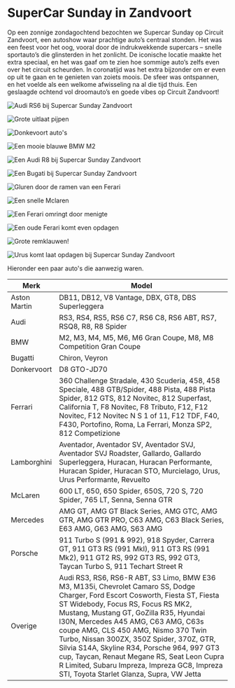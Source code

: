 # SuperCar Sunday in Zandvoort

Op een zonnige zondagochtend bezochten we Supercar Sunday op Circuit Zandvoort, een autoshow waar prachtige auto’s centraal stonden. Het was een feest voor het oog, vooral door de indrukwekkende supercars – snelle sportauto’s die glinsterden in het zonlicht. De iconische locatie maakte het extra speciaal, en het was gaaf om te zien hoe sommige auto’s zelfs even over het circuit scheurden. In coronatijd was het extra bijzonder om er even op uit te gaan en te genieten van zoiets moois. De sfeer was ontspannen, en het voelde als een welkome afwisseling na al die tijd thuis. Een geslaagde ochtend vol droomauto’s en goede vibes op Circuit Zandvoort!

![Audi RS6 bij Supercar Sunday Zandvoort](https://imagekit.rohan-10.workers.dev?url=https://ik.imagekit.io/rhn00jwt/tr:w-900/2020-09-20-superCarSunday-zandvoort/carsunday_20200920_01.jpg)

![Grote uitlaat pijpen](https://imagekit.rohan-10.workers.dev?url=https://ik.imagekit.io/rhn00jwt/tr:w-900/2020-09-20-superCarSunday-zandvoort/carsunday_20200920_02.jpg)

![Donkevoort auto's](https://imagekit.rohan-10.workers.dev?url=https://ik.imagekit.io/rhn00jwt/tr:w-900/2020-09-20-superCarSunday-zandvoort/collage-01.jpg)

![Een mooie blauwe BMW M2](https://imagekit.rohan-10.workers.dev?url=https://ik.imagekit.io/rhn00jwt/tr:w-900/2020-09-20-superCarSunday-zandvoort/carsunday_20200920_03.jpg)

![Een Audi R8 bij Supercar Sunday Zandvoort](https://imagekit.rohan-10.workers.dev?url=https://ik.imagekit.io/rhn00jwt/tr:w-900/2020-09-20-superCarSunday-zandvoort/carsunday_20200920_04.jpg)

![Een Bugati bij Supercar Sunday Zandvoort](https://imagekit.rohan-10.workers.dev?url=https://ik.imagekit.io/rhn00jwt/tr:w-900/2020-09-20-superCarSunday-zandvoort/carsunday_20200920_07.jpg)

![Gluren door de ramen van een Ferari](https://imagekit.rohan-10.workers.dev?url=https://ik.imagekit.io/rhn00jwt/tr:w-900/2020-09-20-superCarSunday-zandvoort/carsunday_20200920_10.jpg)

![Een snelle Mclaren](https://imagekit.rohan-10.workers.dev?url=https://ik.imagekit.io/rhn00jwt/tr:w-900/2020-09-20-superCarSunday-zandvoort/carsunday_20200920_11.jpg)

![Een Ferari omringt door menigte](https://imagekit.rohan-10.workers.dev?url=https://ik.imagekit.io/rhn00jwt/tr:w-900/2020-09-20-superCarSunday-zandvoort/carsunday_20200920_12.jpg)

![Een oude Ferari komt even opdagen](https://imagekit.rohan-10.workers.dev?url=https://ik.imagekit.io/rhn00jwt/tr:w-900/2020-09-20-superCarSunday-zandvoort/carsunday_20200920_13.jpg)

![Grote remklauwen!](https://imagekit.rohan-10.workers.dev?url=https://ik.imagekit.io/rhn00jwt/tr:w-900/2020-09-20-superCarSunday-zandvoort/collage-02.jpg)

![Urus komt laat opdagen bij Supercar Sunday Zandvoort](https://imagekit.rohan-10.workers.dev?url=https://ik.imagekit.io/rhn00jwt/tr:w-900/2020-09-20-superCarSunday-zandvoort/carsunday_20200920_14.jpg)

Hieronder een paar auto's die aanwezig waren.

| Merk         | Model                                                                                                                                                                                                                                                                                                                                                                                                                                                                                                                                |
| ------------ | ------------------------------------------------------------------------------------------------------------------------------------------------------------------------------------------------------------------------------------------------------------------------------------------------------------------------------------------------------------------------------------------------------------------------------------------------------------------------------------------------------------------------------------ |
| Aston Martin | DB11, DB12, V8 Vantage, DBX, GT8, DBS Superleggera                                                                                                                                                                                                                                                                                                                                                                                                                                                                                   |
| Audi         | RS3, RS4, RS5, RS6 C7, RS6 C8, RS6 ABT, RS7, RSQ8, R8, R8 Spider                                                                                                                                                                                                                                                                                                                                                                                                                                                                     |
| BMW          | M2, M3, M4, M5, M6, M6 Gran Coupe, M8, M8 Competition Gran Coupe                                                                                                                                                                                                                                                                                                                                                                                                                                                                     |
| Bugatti      | Chiron, Veyron                                                                                                                                                                                                                                                                                                                                                                                                                                                                                                                       |
| Donkervoort  | D8 GTO-JD70                                                                                                                                                                                                                                                                                                                                                                                                                                                                                                                          |
| Ferrari      | 360 Challenge Stradale, 430 Scuderia, 458, 458 Speciale, 488 GTB/Spider, 488 Pista, 488 Pista Spider, 812 GTS, 812 Novitec, 812 Superfast, California T, F8 Novitec, F8 Tributo, F12, F12 Novitec, F12 Novitec N S 1 of 11, F12 TDF, F40, F430, Portofino, Roma, La Ferrari, Monza SP2, 812 Competizione                                                                                                                                                                                                                             |
| Lamborghini  | Aventador, Aventador SV, Aventador SVJ, Aventador SVJ Roadster, Gallardo, Gallardo Superleggera, Huracan, Huracan Performante, Huracan Spider, Huracan STO, Murcielago, Urus, Urus Performante, Revuelto                                                                                                                                                                                                                                                                                                                             |
| McLaren      | 600 LT, 650, 650 Spider, 650S, 720 S, 720 Spider, 765 LT, Senna, Senna GTR                                                                                                                                                                                                                                                                                                                                                                                                                                                           |
| Mercedes     | AMG GT, AMG GT Black Series, AMG GTC, AMG GTR, AMG GTR PRO, C63 AMG, C63 Black Series, E63 AMG, G63 AMG, S63 AMG                                                                                                                                                                                                                                                                                                                                                                                                                     |
| Porsche      | 911 Turbo S (991 & 992), 918 Spyder, Carrera GT, 911 GT3 RS (991 MkI), 911 GT3 RS (991 Mk2), 911 GT2 RS, 992 GT3 RS, 992 GT3, Taycan Turbo S, 911 Techart Street R                                                                                                                                                                                                                                                                                                                                                                   |
| Overige      | Audi RS3, RS6, RS6-R ABT, S3 Limo, BMW E36 M3, M135i, Chevrolet Camaro SS, Dodge Charger, Ford Escort Cosworth, Fiesta ST, Fiesta ST Widebody, Focus RS, Focus RS MK2, Mustang, Mustang GT, GoZilla R35, Hyundai I30N, Mercedes A45 AMG, C63 AMG, C63s coupe AMG, CLS 450 AMG, Nismo 370 Twin Turbo, Nissan 300ZX, 350Z Spider, 370Z, GTR, Silvia S14A, Skyline R34, Porsche 964, 997 GT3 cup, Taycan, Renaut Megane RS, Seat Leon Cupra R Limited, Subaru Impreza, Impreza GC8, Impreza STI, Toyota Starlet Glanza, Supra, VW Jetta |
